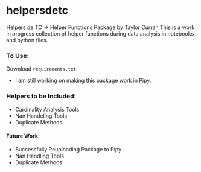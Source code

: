 # helpersdetc
Helpers de TC -> Helper Functions Package by Taylor Curran
This is a work in progress collection of helper functions during data analysis in notebooks and python files.

### To Use:
Download `requirements.txt`
- I am still working on making this package work in Pipy.

### Helpers to be Included:
- Cardinality Analysis Tools
- Nan Handeling Tools
- Duplicate Methods

#### Future Work:
- Successfully Reuploading Package to Pipy
- Nan Handling Tools
- Duplicate Methods
